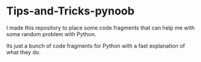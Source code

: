 # Tips-and-Tricks-pynoob
I made this repository to place some code fragments that can help me with some random problem with Python.

Its just a bunch of code fragments for Python with a fast explanation of what they do.
